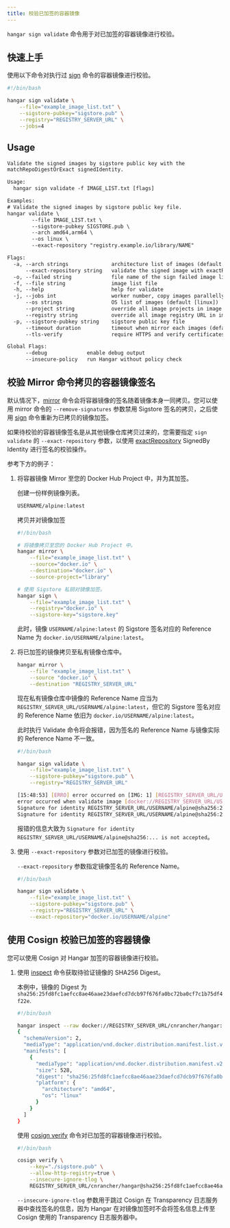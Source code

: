 ```yaml
---
title: 校验已加签的容器镜像
---
```


`hangar sign validate` 命令用于对已加签的容器镜像进行校验。

## 快速上手

使用以下命令对执行过 [sign](sign) 命令的容器镜像进行校验。

```bash
#!/bin/bash

hangar sign validate \
    --file="example_image_list.txt" \
    --sigstore-pubkey="sigstore.pub" \
    --registry="REGISTRY_SERVER_URL" \
    --jobs=4
```

## Usage

```txt title="hangar sign validate --help"
Validate the signed images by sigstore public key with the
matchRepoDigestOrExact signedIdentity.

Usage:
  hangar sign validate -f IMAGE_LIST.txt [flags]

Examples:
# Validate the signed images by sigstore public key file.
hangar validate \
        --file IMAGE_LIST.txt \
        --sigstore-pubkey SIGSTORE.pub \
        --arch amd64,arm64 \
        --os linux \
        --exact-repository "registry.example.io/library/NAME"

Flags:
  -a, --arch strings              architecture list of images (default [amd64,arm64])
      --exact-repository string   validate the signed image with exactRepository signedIdentity
  -o, --failed string             file name of the sign failed image list (default "sign-failed.txt")
  -f, --file string               image list file
  -h, --help                      help for validate
  -j, --jobs int                  worker number, copy images parallelly (1-20) (default 1)
      --os strings                OS list of images (default [linux])
      --project string            override all image projects in image list
      --registry string           override all image registry URL in image list
  -p, --sigstore-pubkey string    sigstore public key file
      --timeout duration          timeout when mirror each images (default 10m0s)
      --tls-verify                require HTTPS and verify certificates

Global Flags:
      --debug             enable debug output
      --insecure-policy   run Hangar without policy check
```

## 校验 Mirror 命令拷贝的容器镜像签名

默认情况下，[mirror](/docs/v1.8/mirror/mirror) 命令会将容器镜像的签名随着镜像本身一同拷贝。您可以使用 mirror 命令的 `--remove-signatures` 参数禁用 Sigstore 签名的拷贝，之后使用 [sign](sign) 命令重新为已拷贝的镜像加签。

如果待校验的容器镜像签名是从其他镜像仓库拷贝过来的，您需要指定 `sign validate` 的 `--exact-repository` 参数，以使用 [exactRepository](https://github.com/containers/image/blob/main/docs/containers-policy.json.5.md#signedby) SignedBy Identity 进行签名的校验操作。

参考下方的例子：

1. 将容器镜像 Mirror 至您的 Docker Hub Project 中，并为其加签。

    创建一份样例镜像列表。
    ```txt title="example_image_list.txt"
    USERNAME/alpine:latest
    ```

    拷贝并对镜像加签
    ```bash
    #!/bin/bash

    # 将镜像拷贝至您的 Docker Hub Project 中。
    hangar mirror \
        --file="example_image_list.txt" \
        --source="docker.io" \
        --destination="docker.io" \
        --source-project="library"

    # 使用 Sigstore 私钥对镜像加签。
    hangar sign \
        --file="example_image_list.txt" \
        --registry="docker.io" \
        --sigstore-key="sigstore.key"
    ```

    此时，镜像 `USERNAME/alpine:latest` 的 Sigstore 签名对应的 Reference Name 为 `docker.io/USERNAME/alpine:latest`。

1. 将已加签的镜像拷贝至私有镜像仓库中。

    ```bash
    hangar mirror \
        --file "example_image_list.txt" \
        --source "docker.io" \
        --destination "REGISTRY_SERVER_URL"
    ```

    现在私有镜像仓库中镜像的 Reference Name 应当为 `REGISTRY_SERVER_URL/USERNAME/alpine:latest`，但它的 Sigstore 签名对应的 Reference Name 依旧为 `docker.io/USERNAME/alpine:latest`。

    此时执行 Validate 命令将会报错，因为签名的 Reference Name 与镜像实际的 Reference Name 不一致。

    ```bash
    #!/bin/bash

    hangar sign validate \
        --file="example_image_list.txt" \
        --sigstore-pubkey="sigstore.pub" \
        --registry="REGISTRY_SERVER_URL"

    [15:48:53] [ERRO] error occurred on [IMG: 1] [REGISTRY_SERVER_URL/USERNAME/alpine:latest]: failed to validate signature [docker://REGISTRY_SERVER_URL/USERNAME/alpine:latest]:
    error occurred when validate image [docker://REGISTRY_SERVER_URL/USERNAME/alpine:latest]: sign validate: None of the signatures were accepted, reasons:
    Signature for identity REGISTRY_SERVER_URL/USERNAME/alpine@sha256:25fd8fc1aefcc8ae46aae23daefcd7dcb97f676fa0bc72bb0bf7cfb75df4f22e is not accepted;
    Signature for identity REGISTRY_SERVER_URL/USERNAME/alpine@sha256:25fd8fc1aefcc8ae46aae23daefcd7dcb97f676fa0bc72bb0bf7cfb75df4f22e is not accepted
    ```

    报错的信息大致为 `Signature for identity REGISTRY_SERVER_URL/USERNAME/alpine@sha256:... is not accepted`。

3. 使用 `--exact-repository` 参数对已加签的镜像进行校验。

    `--exact-repository` 参数指定镜像签名的 Reference Name。

    ```bash
    #!/bin/bash

    hangar sign validate \
        --file="example_image_list.txt" \
        --sigstore-pubkey="sigstore.pub" \
        --registry="REGISTRY_SERVER_URL" \
        --exact-repository="docker.io/USERNAME/alpine"
    ```

## 使用 Cosign 校验已加签的容器镜像

您可以使用 Cosign 对 Hangar 加签的容器镜像进行校验。

1. 使用 [inspect](/docs/v1.8/advanced/inspect/) 命令获取待验证镜像的 SHA256 Digest。

    本例中，镜像的 Digest 为 `sha256:25fd8fc1aefcc8ae46aae23daefcd7dcb97f676fa0bc72ba0cf7c1b75df4f22e`.

    ```bash
    #!/bin/bash

    hangar inspect --raw docker://REGISTRY_SERVER_URL/cnrancher/hangar:latest
    {
      "schemaVersion": 2,
      "mediaType": "application/vnd.docker.distribution.manifest.list.v2+json",
      "manifests": [
        {
          "mediaType": "application/vnd.docker.distribution.manifest.v2+json",
          "size": 528,
          "digest": "sha256:25fd8fc1aefcc8ae46aae23daefcd7dcb97f676fa0bc72ba0cf7c1b75df4f22e",
          "platform": {
            "architecture": "amd64",
            "os": "linux"
          }
        }
      ]
    }
    ```

    使用 [cosign verify](https://docs.sigstore.dev/verifying/verify/) 命令对已加签的容器镜像进行校验。

    ```bash
    #!/bin/bash

    cosign verify \
        --key="./sigstore.pub" \
        --allow-http-registry=true \
        --insecure-ignore-tlog \
        REGISTRY_SERVER_URL/cnrancher/hangar@sha256:25fd8fc1aefcc8ae46aae23daefcd7dcb97f676fa0bc72ba0cf7c1b75df4f22e
    ```

    `--insecure-ignore-tlog` 参数用于跳过 Cosign 在 Transparency 日志服务器中查找签名的信息，因为 Hangar 在对镜像加签时不会将签名信息上传至 Cosign 使用的 Transparency 日志服务器中。
